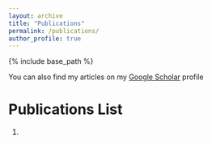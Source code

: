 ```yaml
---
layout: archive
title: "Publications"
permalink: /publications/
author_profile: true
---
```


{% include base_path %}

You can also find my articles on my [Google Scholar](https://scholar.google.com/citations?user=roD_yEMAAAAJ&hl=en) profile

Publications List
======
1. 
